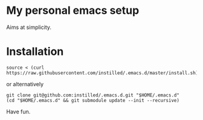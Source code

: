# My personal emacs setup

Aims at simplicity.

# Installation

    source < (curl https://raw.githubusercontent.com/instilled/.emacs.d/master/install.sh)

or alternatively

    git clone git@github.com:instilled/.emacs.d.git "$HOME/.emacs.d"
    (cd "$HOME/.emacs.d" && git submodule update --init --recursive)

Have fun.

